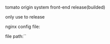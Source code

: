 tomato origin system front-end release(builded)

only use to release

nginx config file:

file path:``






